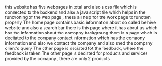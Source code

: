 this website has five webpages in total and also a css file which is connected to the backend and also a java script file which helps in the functioning of the web page , these all help for the work page to function properly
The home page contains basic information about so called be hive website and also a search bar 
there is this page where it has about us which has the information about the comapny backgroung
there is a page which is decitated to the company contact  information which has the comaony information and also we contact the company and also sned the company client's query
The other page is deciated fot the feedback, where the feedback is taken 
The other page is deciated for products and services provided by the comapny , there are only 2 products
